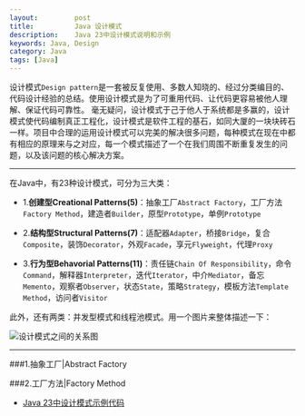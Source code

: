 ```yaml
---
layout:         post
title:          Java 设计模式
description:    Java 23中设计模式说明和示例
keywords: Java, Design
category: Java
tags: [Java]
---
```


设计模式`Design pattern`是一套被反复使用、多数人知晓的、经过分类编目的、代码设计经验的总结。使用设计模式是为了可重用代码、让代码更容易被他人理解、保证代码可靠性。 毫无疑问，设计模式于己于他人于系统都是多赢的，设计模式使代码编制真正工程化，设计模式是软件工程的基石，如同大厦的一块块砖石一样。项目中合理的运用设计模式可以完美的解决很多问题，每种模式在现在中都有相应的原理来与之对应，每一个模式描述了一个在我们周围不断重复发生的问题，以及该问题的核心解决方案。

<!-- more -->

------------------

在Java中，有23种设计模式，可分为三大类：

* 1.__创建型Creational Patterns(5)__：抽象工厂`Abstract Factory`，工厂方法`Factory Method`，建造者`Builder`，原型`Prototype`，单例`Prototype`

* 2.__结构型Structural Patterns(7)__：适配器`Adapter`，桥接`Bridge`，复合`Composite`，装饰`Decorator`，外观`Facade`，享元`Flyweight`，代理`Proxy`

* 3.__行为型Behavorial Patterns(11)__：责任链`Chain Of Responsibility`，命令`Command`，解释器`Interpreter`，迭代`Iterator`，中介`Mediator`，备忘`Memento`，观察者`Observer`，状态`State`，策略`Strategy`，模板方法`Template Method`，访问者`Visitor`

此外，还有两类：并发型模式和线程池模式。用一个图片来整体描述一下：

![设计模式之间的关系图](http://dl.iteye.com/upload/attachment/0083/1179/57a92d42-4d84-3aa9-a8b9-63a0b02c2c36.jpg "设计模式之间的关系图【来源于网络】")

-------------------

###1.抽象工厂|Abstract Factory


###2.工厂方法|Factory Method

* [Java 23中设计模式示例代码](http://www.fluffycat.com/Java-Design-Patterns/)
